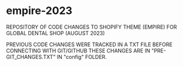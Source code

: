 # empire-2023

REPOSITORY OF CODE CHANGES TO SHOPIFY THEME (EMPIRE) FOR GLOBAL DENTAL SHOP (AUGUST 2023) 

PREVIOUS CODE CHANGES WERE TRACKED IN A TXT FILE BEFORE CONNECTING WITH GIT/GITHUB
THESE CHANGES ARE IN "PRE-GIT_CHANGES.TXT" IN "config" FOLDER. 
